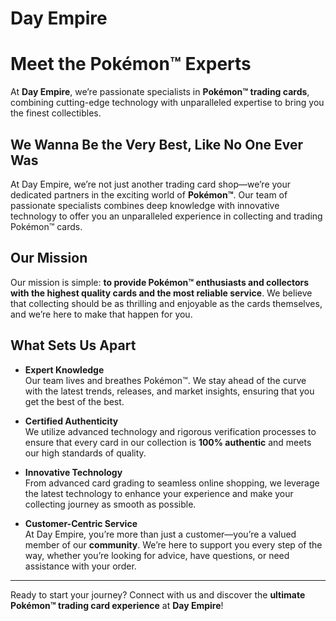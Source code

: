 # Day Empire

# Meet the Pokémon™ Experts

At **Day Empire**, we’re passionate specialists in **Pokémon™ trading cards**, combining cutting-edge technology with unparalleled expertise to bring you the finest collectibles.

## We Wanna Be the Very Best, Like No One Ever Was

At Day Empire, we’re not just another trading card shop—we’re your dedicated partners in the exciting world of **Pokémon™**. Our team of passionate specialists combines deep knowledge with innovative technology to offer you an unparalleled experience in collecting and trading Pokémon™ cards.

## Our Mission

Our mission is simple: **to provide Pokémon™ enthusiasts and collectors with the highest quality cards and the most reliable service**. We believe that collecting should be as thrilling and enjoyable as the cards themselves, and we’re here to make that happen for you.

## What Sets Us Apart

- **Expert Knowledge**  
  Our team lives and breathes Pokémon™. We stay ahead of the curve with the latest trends, releases, and market insights, ensuring that you get the best of the best.

- **Certified Authenticity**  
  We utilize advanced technology and rigorous verification processes to ensure that every card in our collection is **100% authentic** and meets our high standards of quality.

- **Innovative Technology**  
  From advanced card grading to seamless online shopping, we leverage the latest technology to enhance your experience and make your collecting journey as smooth as possible.

- **Customer-Centric Service**  
  At Day Empire, you’re more than just a customer—you’re a valued member of our **community**. We’re here to support you every step of the way, whether you’re looking for advice, have questions, or need assistance with your order.

---
Ready to start your journey? Connect with us and discover the **ultimate Pokémon™ trading card experience** at **Day Empire**!
